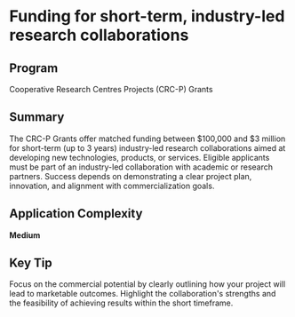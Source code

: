 # Funding for short-term, industry-led research collaborations
  
## Program
Cooperative Research Centres Projects (CRC-P) Grants

## Summary
The CRC-P Grants offer matched funding between $100,000 and $3 million for short-term (up to 3 years) industry-led research collaborations aimed at developing new technologies, products, or services. Eligible applicants must be part of an industry-led collaboration with academic or research partners. Success depends on demonstrating a clear project plan, innovation, and alignment with commercialization goals.

## Application Complexity
**Medium**

## Key Tip
Focus on the commercial potential by clearly outlining how your project will lead to marketable outcomes. Highlight the collaboration's strengths and the feasibility of achieving results within the short timeframe.
